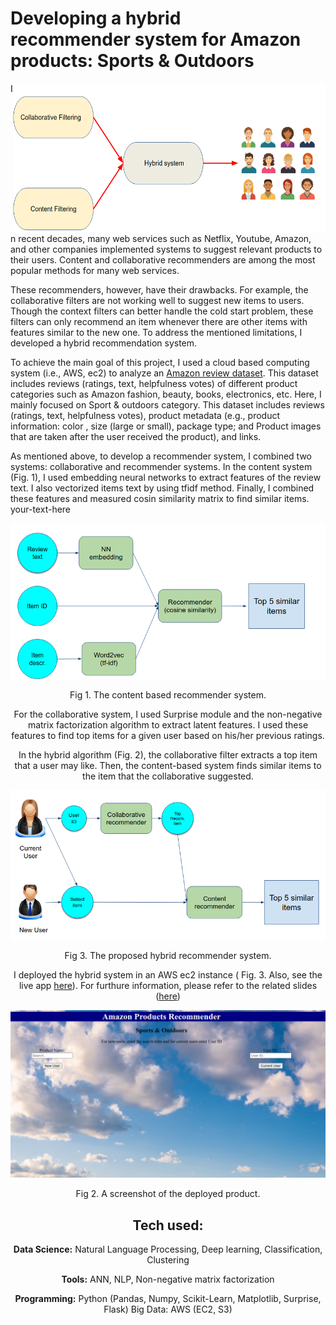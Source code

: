 # Developing a hybrid recommender system for Amazon products: Sports & Outdoors



<img align="right" src='Figs/recom.png' width='500' height = '240'> <div style="text-align: left"> In recent decades, many web services such as Netflix, Youtube, Amazon, and other companies  implemented systems to suggest relevant products to their users. Content and collaborative recommenders are among the most popular methods for many web services.

These recommenders, however, have their drawbacks. For example, the collaborative filters are not working well to suggest new items to users. Though the context filters can better handle the cold start problem, these filters can only recommend an item whenever there are other items with features similar to the new one. To address the mentioned limitations, I developed a hybrid recommendation system.


To achieve the main goal of this project, I used a cloud based computing system (i.e., AWS, ec2) to analyze an [Amazon review dataset](https://nijianmo.github.io/amazon/index.html). This dataset includes reviews (ratings, text, helpfulness votes) of different product categories such as Amazon fashion, beauty, books, electronics, etc. Here, I mainly focused on Sport & outdoors category. This dataset includes reviews (ratings, text, helpfulness votes), product metadata (e.g., product information: color , size (large or small), package type; and Product images that are taken after the user received the product), and links.

As mentioned above, to develop a recommender system, I combined two systems: collaborative and recommender systems. In the content system (Fig. 1), I used embedding neural networks to extract features of the review text. I also vectorized items text by using tfidf method. Finally, I combined these features and measured cosin similarity matrix to find similar items. your-text-here </div>

<p align="center">
<img src='Figs/Content_filter.png'>
<center>Fig 1. The content based recommender system. </em>
</p>


For the collaborative system, I used Surprise module and the non-negative matrix factorization algorithm to extract latent features. I used these features to find top items for a given user based on his/her previous ratings.

In the hybrid algorithm (Fig. 2), the collaborative filter extracts a top item that a user may like. Then, the content-based system finds similar items to the item that the collaborative suggested. 

<p align="center">
<img src='Figs/Hybrid_recom.png'>
<center>Fig 3. The proposed hybrid recommender system. </em>
</p>




I deployed the hybrid system in an AWS ec2 instance ( Fig. 3. Also, see the live app [here](http://ec2-3-231-22-61.compute-1.amazonaws.com:8080/)). For furthure information, please refer to the related slides ([here](Slides/Amazon_recommenders.pdf))

<p align="center">
<img src='Figs/website.png'>
<center>Fig 2. A screenshot of the deployed product. </em>
</p>


## Tech used:
**Data Science:** Natural Language Processing, Deep learning, Classification, Clustering

**Tools:** ANN, NLP, Non-negative matrix factorization

**Programming:** Python (Pandas, Numpy, Scikit-Learn, Matplotlib, Surprise, Flask)
Big Data: AWS (EC2, S3)
